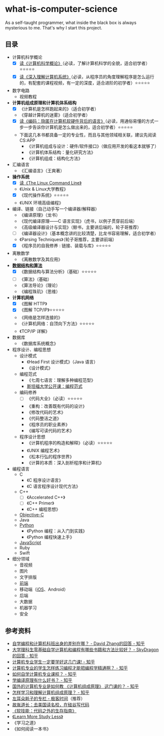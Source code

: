 # what-is-computer-science
As a self-taught programmer, what inside the black box is always mysterious to me. That's why I start this project. 

## 目录
- 计算机科学概论
  - [x] [读《计算机科学概论》](https://github.com/ShannonChenCHN/what-is-computer-science/blob/master/posts/%E8%AF%BB%E3%80%8A%E8%AE%A1%E7%AE%97%E6%9C%BA%E7%A7%91%E5%AD%A6%E6%A6%82%E8%AE%BA%E3%80%8B.md)（必读，了解计算机科学的全貌，适合初学者）⭐️⭐️⭐️⭐️⭐️
  - [x] [读《深入理解计算机系统》](https://github.com/ShannonChenCHN/what-is-computer-science/blob/master/posts/%E8%AF%BB%E3%80%8A%E6%B7%B1%E5%85%A5%E7%90%86%E8%A7%A3%E8%AE%A1%E7%AE%97%E6%9C%BA%E7%B3%BB%E7%BB%9F%E3%80%8B_01.md)（必读，从程序员的角度理解程序是怎么运行的，有配套的课程视频，有一定的深度，适合进阶的初学者）⭐️⭐️⭐️⭐️⭐️
- 数字电路
  - 视频教程
- **计算机组成原理和计算机体系结构**
  - [x] 《计算机是怎样跑起来的》（适合初学者）
  - 《穿越计算机的迷雾》（适合初学者）
  - [x] [读《编码：隐匿在计算机软硬件背后的语言》](https://github.com/ShannonChenCHN/what-is-computer-science/blob/master/posts/%E8%AF%BB%E3%80%8A%E7%BC%96%E7%A0%81%EF%BC%9A%E9%9A%90%E5%8C%BF%E5%9C%A8%E8%AE%A1%E7%AE%97%E6%9C%BA%E8%BD%AF%E7%A1%AC%E4%BB%B6%E8%83%8C%E5%90%8E%E7%9A%84%E8%AF%AD%E8%A8%80%E3%80%8B.md)（必读，用通俗易懂的方式一步一步告诉你计算机是怎么做出来的，适合初学者）⭐️⭐️⭐️⭐️⭐️
  - 下面这几本书都具备一定的专业性，而且与其他领域相关联，建议先阅读 CS:APP
    - 《计算机组成与设计：硬件/软件接口》（做应用开发的看这本就够了）
    - 《计算机体系结构：量化研究方法》
    - 《计算机组成：结构化方法》
- 汇编语言
  - 《汇编语言》（王爽著）
- **操作系统**
  - [x] [读《The Linux Command Line》](https://github.com/ShannonChenCHN/what-is-computer-science/blob/master/posts/The-Linux-Command-Line.md)
  - 《Unix & Linux大学教程》
  - [x] 《现代操作系统》⭐️⭐️⭐️⭐️⭐️
  - 《UNIX 环境高级编程》
- 编译、链接（自己动手写一个编译器/解释器）
  - 《编译原理》（龙书）
  - 《现代编译原理——C 语言实现》（虎书，以例子贯穿前后端）
  - 《高级编译器设计与实现》（鲸书，主要讲后端的，轮子哥推荐）
  - [ ] 《编译器设计》（基本概念讲的比较清楚，比龙书容易理解，适合初学者）
  - 《Parsing Techniques》（轮子哥推荐，主要讲前端）
  - [x] 《程序员的自我修养 : 链接、装载与库》⭐️⭐️⭐️⭐️⭐️
- 离散数学
  - 《离散数学及其应用》
- **[数据结构和算法](https://github.com/ShannonChenCHN/algorithm-and-data-structure)**
  - [x] 《数据结构与算法分析》（基础）⭐️⭐️⭐️⭐️⭐️
  - [ ] 《算法》（基础）
  - 《算法导论》（理论）
  - 《编程珠玑》（思维）
- **计算机网络**
  - [x] 《图解 HTTP》
  - [x] 《图解 TCP/IP》⭐️⭐️⭐️⭐️⭐️
  - 《网络是怎样连接的》
  - 《计算机网络：自顶向下方法》⭐️⭐️⭐️⭐️⭐️
  - 《TCP/IP 详解》
- 数据库
  - 《数据库系统概念》
- 程序设计、编程思想
  - 设计模式
    - 《Head First 设计模式》（Java 语言）
    - 《设计模式》
  - 编程范式
    - 《七周七语言：理解多种编程范型》
    - [斯坦福大学公开课：编程范式](http://open.163.com/special/opencourse/paradigms.html)
  - 编码修养
    - [ ] 《代码大全》（必读）⭐️⭐️⭐️⭐️⭐️
    - 《重构：改善既有代码的设计》
    - 《修改代码的艺术》
    - 《代码整洁之道》
    - 《程序员的职业素养》
    - 《编写可读代码的艺术》
  - 程序设计思想
    - 《计算机程序的构造和解释》（必读）⭐️⭐️⭐️⭐️⭐️
    - 《UNIX 编程艺术》
    - 《松本行弘的程序世界》
    - 《计算的本质：深入剖析程序和计算机》
- 编程语言
  - C
    - 《C 程序设计语言》
    - 《C 语言程序设计现代方法》
  - C++
    - [ ] 《Accelerated C++》
    - [ ] 《C++ Primer》
    - 《C++ 编程思想》
  - [Objective-C](https://github.com/ShannonChenCHN/iOSLevelingUp/issues/39)
  - Java
  - [Python](https://github.com/ShannonChenCHN/APythonTour)
    - 《Python 编程：从入门到实践》
    - 《Python 编程快速上手》
  - [JavaScript](https://github.com/ShannonChenCHN/AFrontEndWebDevTour/blob/master/learning-notes/JavaScript-learning-notes.md)
  - Ruby
  - Swift
- 细分领域
  - 音视频
  - 图片
  - 文字排版
  - [前端](https://github.com/ShannonChenCHN/AFrontEndWebDevTour)
  - 移动端（[iOS](https://github.com/ShannonChenCHN/iOSLevelingUp)、Android）
  - 后端
  - 大数据
  - 机器学习
  - 安全
  
  
## 参考资料
- [自学编程和计算机科班出身的差别在哪？ - David Zhang的回答 - 知乎](https://www.zhihu.com/question/67948916/answer/259965694)
- [大学理科生零基础自学计算机和编程有哪些书籍和方法比较好？ - SkyDragon的回答 - 知乎](https://www.zhihu.com/question/39512272/answer/81785112])
- [计算机专业学生一定要学好这几门课! - 知乎](https://zhuanlan.zhihu.com/p/36036331)
- [计算机专业的学生怎样练习编程才能把编程学精通啊？ - 知乎](https://www.zhihu.com/question/263445600)
- [如何自学计算机专业课程？ - 知乎](https://zhuanlan.zhihu.com/p/26804195)
- [学编译原理有什么好书？ - 知乎](https://www.zhihu.com/question/25868417)
- [国外的计算机专业是如何教 《计算机组成原理》 这门课的？ - 知乎](https://www.zhihu.com/question/38838088)
- [怎样学习和理解计算机组成原理？ - 知乎](https://www.zhihu.com/question/20706264)
- [左耳朵耗子的专栏 - 极客时间](https://time.geekbang.org/column/intro/48?code=VznxDnLQDX-vI3YOLFe1sRcB9fN-BYi8QhSJmMATsys%3D)（推荐）
- [故胤道长：去美国读名校，在硅谷写代码](http://m.quzhiboapp.com/?#!/intro/108?liveId=295%20%EF%BD%9E)
- [《软技能：代码之外的生存指南》](https://book.douban.com/subject/26835090/)
- [《Learn More Study Less》](https://book.douban.com/subject/11603298/)
- 《学习之道》
- 《如何阅读一本书》

